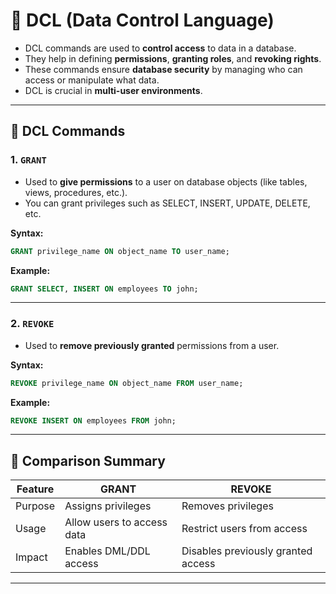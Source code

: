 

# 🔐 DCL (Data Control Language)

- DCL commands are used to **control access** to data in a database.
- They help in defining **permissions**, **granting roles**, and **revoking rights**.
- These commands ensure **database security** by managing who can access or manipulate what data.
- DCL is crucial in **multi-user environments**.

---

## 🔹 DCL Commands

### 1. `GRANT`
- Used to **give permissions** to a user on database objects (like tables, views, procedures, etc.).
- You can grant privileges such as SELECT, INSERT, UPDATE, DELETE, etc.

**Syntax:**
```sql
GRANT privilege_name ON object_name TO user_name;
```

**Example:**
```sql
GRANT SELECT, INSERT ON employees TO john;
```

---

### 2. `REVOKE`
- Used to **remove previously granted** permissions from a user.

**Syntax:**
```sql
REVOKE privilege_name ON object_name FROM user_name;
```

**Example:**
```sql
REVOKE INSERT ON employees FROM john;
```

---

## 🔁 Comparison Summary

| Feature        | GRANT                          | REVOKE                         |
|----------------|--------------------------------|--------------------------------|
| Purpose        | Assigns privileges             | Removes privileges             |
| Usage          | Allow users to access data     | Restrict users from access     |
| Impact         | Enables DML/DDL access          | Disables previously granted access |

---
